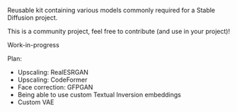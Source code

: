 Reusable kit containing various models commonly required for a Stable Diffusion project.

This is a community project, feel free to contribute (and use in your project)!

Work-in-progress

Plan:
- Upscaling: RealESRGAN
- Upscaling: CodeFormer
- Face correction: GFPGAN
- Being able to use custom Textual Inversion embeddings
- Custom VAE
